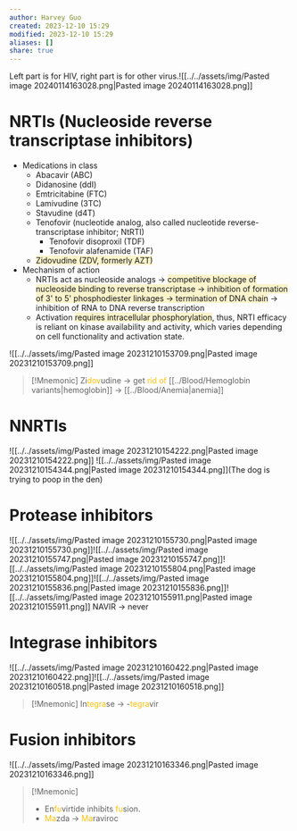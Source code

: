 ```yaml
---
author: Harvey Guo
created: 2023-12-10 15:29
modified: 2023-12-10 15:29
aliases: []
share: true
---
```


Left part is for HIV, right part is for other virus.![[../../assets/img/Pasted image 20240114163028.png|Pasted image 20240114163028.png]]
# NRTIs (Nucleoside reverse transcriptase inhibitors)
- Medications in class
	- Abacavir (ABC)
	- Didanosine (ddI)
	- Emtricitabine (FTC)
	- Lamivudine (3TC)
	- Stavudine (d4T)
	- Tenofovir (nucleotide analog, also called nucleotide reverse-transcriptase inhibitor; NtRTI)
		- Tenofovir disoproxil (TDF)
		- Tenofovir alafenamide (TAF)
	- <span style="background:rgba(240, 200, 0, 0.2)">Zidovudine (ZDV, formerly AZT)</span>
- Mechanism of action
	- NRTIs act as nucleoside analogs → <span style="background:rgba(240, 200, 0, 0.2)">competitive blockage of nucleoside binding to reverse transcriptase → inhibition of formation of 3' to 5' phosphodiester linkages → termination of DNA chain</span> → inhibition of RNA to DNA reverse transcription
	- Activation <span style="background:rgba(240, 200, 0, 0.2)">requires intracellular phosphorylation</span>, thus, NRTI efficacy is reliant on kinase availability and activity, which varies depending on cell functionality and activation state.

![[../../assets/img/Pasted image 20231210153709.png|Pasted image 20231210153709.png]]
>[!Mnemonic] 
>Zi<font color="#ffc000">dov</font>udine -> get <font color="#ffc000">rid of</font> [[../Blood/Hemoglobin variants|hemoglobin]] -> [[../Blood/Anemia|anemia]]

# NNRTIs
![[../../assets/img/Pasted image 20231210154222.png|Pasted image 20231210154222.png]]
![[../../assets/img/Pasted image 20231210154344.png|Pasted image 20231210154344.png]](The dog is trying to poop in the den)
# Protease inhibitors
![[../../assets/img/Pasted image 20231210155730.png|Pasted image 20231210155730.png]]![[../../assets/img/Pasted image 20231210155747.png|Pasted image 20231210155747.png]]![[../../assets/img/Pasted image 20231210155804.png|Pasted image 20231210155804.png]]![[../../assets/img/Pasted image 20231210155836.png|Pasted image 20231210155836.png]]![[../../assets/img/Pasted image 20231210155911.png|Pasted image 20231210155911.png]]
NAVIR -> never
# Integrase inhibitors
![[../../assets/img/Pasted image 20231210160422.png|Pasted image 20231210160422.png]]![[../../assets/img/Pasted image 20231210160518.png|Pasted image 20231210160518.png]]
>[!Mnemonic] 
>In<font color="#ffc000">tegra</font>se -> -<font color="#ffc000">tegra</font>vir

# Fusion inhibitors
![[../../assets/img/Pasted image 20231210163346.png|Pasted image 20231210163346.png]]
>[!Mnemonic] 
>- En<font color="#ffc000">fu</font>virtide inhibits <font color="#ffc000">fu</font>sion.
>- <font color="#ffc000">Ma</font>zda -> <font color="#ffc000">Ma</font>raviroc